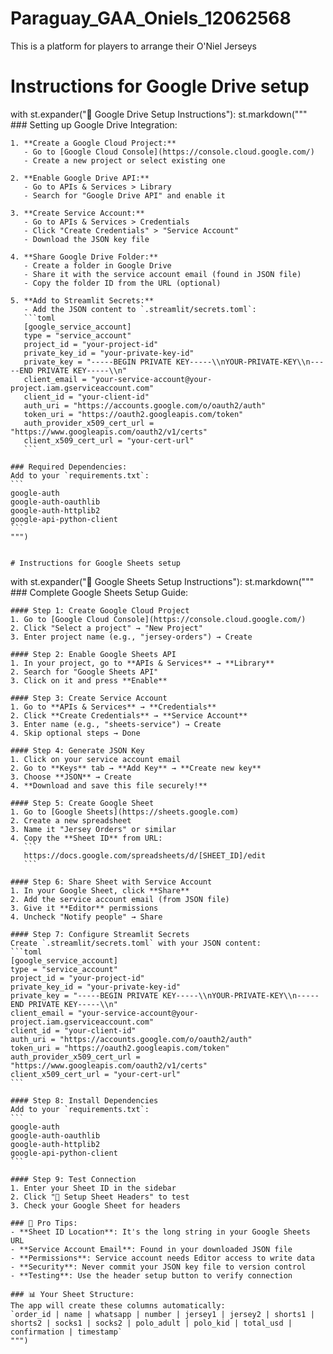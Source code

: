 # Paraguay_GAA_Oniels_12062568
This is a platform for players to arrange their O'Niel Jerseys
# Instructions for Google Drive setup
with st.expander("🔧 Google Drive Setup Instructions"):
    st.markdown("""
    ### Setting up Google Drive Integration:
    
    1. **Create a Google Cloud Project:**
       - Go to [Google Cloud Console](https://console.cloud.google.com/)
       - Create a new project or select existing one
    
    2. **Enable Google Drive API:**
       - Go to APIs & Services > Library
       - Search for "Google Drive API" and enable it
    
    3. **Create Service Account:**
       - Go to APIs & Services > Credentials
       - Click "Create Credentials" > "Service Account"
       - Download the JSON key file
    
    4. **Share Google Drive Folder:**
       - Create a folder in Google Drive
       - Share it with the service account email (found in JSON file)
       - Copy the folder ID from the URL (optional)
    
    5. **Add to Streamlit Secrets:**
       - Add the JSON content to `.streamlit/secrets.toml`:
       ```toml
       [google_service_account]
       type = "service_account"
       project_id = "your-project-id"
       private_key_id = "your-private-key-id"
       private_key = "-----BEGIN PRIVATE KEY-----\\nYOUR-PRIVATE-KEY\\n-----END PRIVATE KEY-----\\n"
       client_email = "your-service-account@your-project.iam.gserviceaccount.com"
       client_id = "your-client-id"
       auth_uri = "https://accounts.google.com/o/oauth2/auth"
       token_uri = "https://oauth2.googleapis.com/token"
       auth_provider_x509_cert_url = "https://www.googleapis.com/oauth2/v1/certs"
       client_x509_cert_url = "your-cert-url"
       ```
    
    ### Required Dependencies:
    Add to your `requirements.txt`:
    ```
    google-auth
    google-auth-oauthlib
    google-auth-httplib2
    google-api-python-client
    ```
    """)


    # Instructions for Google Sheets setup
with st.expander("🔧 Google Sheets Setup Instructions"):
    st.markdown("""
    ### Complete Google Sheets Setup Guide:
    
    #### Step 1: Create Google Cloud Project
    1. Go to [Google Cloud Console](https://console.cloud.google.com/)
    2. Click "Select a project" → "New Project"
    3. Enter project name (e.g., "jersey-orders") → Create
    
    #### Step 2: Enable Google Sheets API
    1. In your project, go to **APIs & Services** → **Library**
    2. Search for "Google Sheets API"
    3. Click on it and press **Enable**
    
    #### Step 3: Create Service Account
    1. Go to **APIs & Services** → **Credentials**
    2. Click **Create Credentials** → **Service Account**
    3. Enter name (e.g., "sheets-service") → Create
    4. Skip optional steps → Done
    
    #### Step 4: Generate JSON Key
    1. Click on your service account email
    2. Go to **Keys** tab → **Add Key** → **Create new key**
    3. Choose **JSON** → Create
    4. **Download and save this file securely!**
    
    #### Step 5: Create Google Sheet
    1. Go to [Google Sheets](https://sheets.google.com)
    2. Create a new spreadsheet
    3. Name it "Jersey Orders" or similar
    4. Copy the **Sheet ID** from URL:
       ```
       https://docs.google.com/spreadsheets/d/[SHEET_ID]/edit
       ```
    
    #### Step 6: Share Sheet with Service Account
    1. In your Google Sheet, click **Share**
    2. Add the service account email (from JSON file)
    3. Give it **Editor** permissions
    4. Uncheck "Notify people" → Share
    
    #### Step 7: Configure Streamlit Secrets
    Create `.streamlit/secrets.toml` with your JSON content:
    ```toml
    [google_service_account]
    type = "service_account"
    project_id = "your-project-id"
    private_key_id = "your-private-key-id"
    private_key = "-----BEGIN PRIVATE KEY-----\\nYOUR-PRIVATE-KEY\\n-----END PRIVATE KEY-----\\n"
    client_email = "your-service-account@your-project.iam.gserviceaccount.com"
    client_id = "your-client-id"
    auth_uri = "https://accounts.google.com/o/oauth2/auth"
    token_uri = "https://oauth2.googleapis.com/token"
    auth_provider_x509_cert_url = "https://www.googleapis.com/oauth2/v1/certs"
    client_x509_cert_url = "your-cert-url"
    ```
    
    #### Step 8: Install Dependencies
    Add to your `requirements.txt`:
    ```
    google-auth
    google-auth-oauthlib
    google-auth-httplib2
    google-api-python-client
    ```
    
    #### Step 9: Test Connection
    1. Enter your Sheet ID in the sidebar
    2. Click "🔧 Setup Sheet Headers" to test
    3. Check your Google Sheet for headers
    
    ### 🎯 Pro Tips:
    - **Sheet ID Location**: It's the long string in your Google Sheets URL
    - **Service Account Email**: Found in your downloaded JSON file
    - **Permissions**: Service account needs Editor access to write data
    - **Security**: Never commit your JSON key file to version control
    - **Testing**: Use the header setup button to verify connection
    
    ### 📊 Your Sheet Structure:
    The app will create these columns automatically:
    `order_id | name | whatsapp | number | jersey1 | jersey2 | shorts1 | shorts2 | socks1 | socks2 | polo_adult | polo_kid | total_usd | confirmation | timestamp`
    """)

